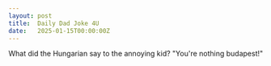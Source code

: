 ```yaml
---
layout: post
title:  Daily Dad Joke 4U
date:   2025-01-15T00:00:00Z
---
```

What did the Hungarian say to the annoying kid? "You're nothing budapest!"

